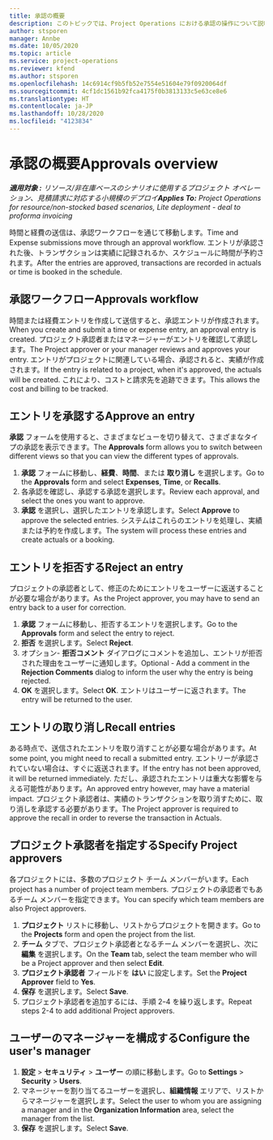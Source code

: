 ```yaml
---
title: 承認の概要
description: このトピックでは、Project Operations における承認の操作について説明します。
author: stsporen
manager: Annbe
ms.date: 10/05/2020
ms.topic: article
ms.service: project-operations
ms.reviewer: kfend
ms.author: stsporen
ms.openlocfilehash: 14c6914cf9b5fb52e7554e51604e79f0920064df
ms.sourcegitcommit: 4cf1dc1561b92fca4175f0b3813133c5e63ce8e6
ms.translationtype: HT
ms.contentlocale: ja-JP
ms.lasthandoff: 10/28/2020
ms.locfileid: "4123834"
---
```

# <a name="approvals-overview"></a><span data-ttu-id="570a0-103">承認の概要</span><span class="sxs-lookup"><span data-stu-id="570a0-103">Approvals overview</span></span>

<span data-ttu-id="570a0-104">_**適用対象 :** リソース/非在庫ベースのシナリオに使用するプロジェクト オペレーション、見積請求に対応する小規模のデプロイ_</span><span class="sxs-lookup"><span data-stu-id="570a0-104">_**Applies To:** Project Operations for resource/non-stocked based scenarios, Lite deployment - deal to proforma invoicing_</span></span>

<span data-ttu-id="570a0-105">時間と経費の送信は、承認ワークフローを通じて移動します。</span><span class="sxs-lookup"><span data-stu-id="570a0-105">Time and Expense submissions move through an approval workflow.</span></span> <span data-ttu-id="570a0-106">エントリが承認された後、トランザクションは実績に記録されるか、スケジュールに時間が予約されます。</span><span class="sxs-lookup"><span data-stu-id="570a0-106">After the entries are approved, transactions are recorded in actuals or time is booked in the schedule.</span></span>

## <a name="approvals-workflow"></a><span data-ttu-id="570a0-107">承認ワークフロー</span><span class="sxs-lookup"><span data-stu-id="570a0-107">Approvals workflow</span></span>
<span data-ttu-id="570a0-108">時間または経費エントリを作成して送信すると、承認エントリが作成されます。</span><span class="sxs-lookup"><span data-stu-id="570a0-108">When you create and submit a time or expense entry, an approval entry is created.</span></span> <span data-ttu-id="570a0-109">プロジェクト承認者またはマネージャーがエントリを確認して承認します。</span><span class="sxs-lookup"><span data-stu-id="570a0-109">The Project approver or your manager reviews and approves your entry.</span></span> <span data-ttu-id="570a0-110">エントリがプロジェクトに関連している場合、承認されると、実績が作成されます。</span><span class="sxs-lookup"><span data-stu-id="570a0-110">If the entry is related to a project, when it's approved, the actuals will be created.</span></span> <span data-ttu-id="570a0-111">これにより、コストと請求先を追跡できます。</span><span class="sxs-lookup"><span data-stu-id="570a0-111">This allows the cost and billing to be tracked.</span></span> 

## <a name="approve-an-entry"></a><span data-ttu-id="570a0-112">エントリを承認する</span><span class="sxs-lookup"><span data-stu-id="570a0-112">Approve an entry</span></span>
<span data-ttu-id="570a0-113">**承認** フォームを使用すると、さまざまなビューを切り替えて、さまざまなタイプの承認を表示できます。</span><span class="sxs-lookup"><span data-stu-id="570a0-113">The **Approvals** form allows you to switch between different views so that you can view the different types of approvals.</span></span>
  
1. <span data-ttu-id="570a0-114">**承認** フォームに移動し、**経費**、**時間**、または **取り消し** を選択します。</span><span class="sxs-lookup"><span data-stu-id="570a0-114">Go to the **Approvals** form and select **Expenses**, **Time**, or **Recalls**.</span></span>
2. <span data-ttu-id="570a0-115">各承認を確認し、承認する承認を選択します。</span><span class="sxs-lookup"><span data-stu-id="570a0-115">Review each approval, and select the ones you want to approve.</span></span>
3. <span data-ttu-id="570a0-116">**承認** を選択し、選択したエントリを承認します。</span><span class="sxs-lookup"><span data-stu-id="570a0-116">Select **Approve** to approve the selected entries.</span></span>
<span data-ttu-id="570a0-117">システムはこれらのエントリを処理し、実績または予約を作成します。</span><span class="sxs-lookup"><span data-stu-id="570a0-117">The system will process these entries and create actuals or a booking.</span></span>

## <a name="reject-an-entry"></a><span data-ttu-id="570a0-118">エントリを拒否する</span><span class="sxs-lookup"><span data-stu-id="570a0-118">Reject an entry</span></span>
<span data-ttu-id="570a0-119">プロジェクトの承認者として、修正のためにエントリをユーザーに返送することが必要な場合があります。</span><span class="sxs-lookup"><span data-stu-id="570a0-119">As the Project approver, you may have to send an entry back to a user for correction.</span></span>
  
1. <span data-ttu-id="570a0-120">**承認** フォームに移動し、拒否するエントリを選択します。</span><span class="sxs-lookup"><span data-stu-id="570a0-120">Go to the **Approvals** form and select the entry to reject.</span></span> 
2. <span data-ttu-id="570a0-121">**拒否** を選択します。</span><span class="sxs-lookup"><span data-stu-id="570a0-121">Select **Reject**.</span></span>
3. <span data-ttu-id="570a0-122">オプション- **拒否コメント** ダイアログにコメントを追加し、エントリが拒否された理由をユーザーに通知します。</span><span class="sxs-lookup"><span data-stu-id="570a0-122">Optional - Add a comment in the **Rejection Comments** dialog to inform the user why the entry is being rejected.</span></span>
4. <span data-ttu-id="570a0-123">**OK** を選択します。</span><span class="sxs-lookup"><span data-stu-id="570a0-123">Select **OK**.</span></span> <span data-ttu-id="570a0-124">エントリはユーザーに返されます。</span><span class="sxs-lookup"><span data-stu-id="570a0-124">The entry will be returned to the user.</span></span>
  
## <a name="recall-entries"></a><span data-ttu-id="570a0-125">エントリの取り消し</span><span class="sxs-lookup"><span data-stu-id="570a0-125">Recall entries</span></span>
<span data-ttu-id="570a0-126">ある時点で、送信されたエントリを取り消すことが必要な場合があります。</span><span class="sxs-lookup"><span data-stu-id="570a0-126">At some point, you might need to recall a submitted entry.</span></span> <span data-ttu-id="570a0-127">エントリーが承認されていない場合は、すぐに返送されます。</span><span class="sxs-lookup"><span data-stu-id="570a0-127">If the entry has not been approved, it will be returned immediately.</span></span> <span data-ttu-id="570a0-128">ただし、承認されたエントリは重大な影響を与える可能性があります。</span><span class="sxs-lookup"><span data-stu-id="570a0-128">An approved entry however, may have a material impact.</span></span> <span data-ttu-id="570a0-129">プロジェクト承認者は、実績のトランザクションを取り消すために、取り消しを承認する必要があります。</span><span class="sxs-lookup"><span data-stu-id="570a0-129">The Project approver is required to approve the recall in order to reverse the transaction in Actuals.</span></span>

## <a name="specify-project-approvers"></a><span data-ttu-id="570a0-130">プロジェクト承認者を指定する</span><span class="sxs-lookup"><span data-stu-id="570a0-130">Specify Project approvers</span></span>
<span data-ttu-id="570a0-131">各プロジェクトには、多数のプロジェクト チーム メンバーがいます。</span><span class="sxs-lookup"><span data-stu-id="570a0-131">Each project has a number of project team members.</span></span> <span data-ttu-id="570a0-132">プロジェクトの承認者でもあるチーム メンバーを指定できます。</span><span class="sxs-lookup"><span data-stu-id="570a0-132">You can specify which team members are also Project approvers.</span></span>

1. <span data-ttu-id="570a0-133">**プロジェクト** リストに移動し、リストからプロジェクトを開きます。</span><span class="sxs-lookup"><span data-stu-id="570a0-133">Go to the **Projects** form and open the project from the list.</span></span>
2. <span data-ttu-id="570a0-134">**チーム** タブで、プロジェクト承認者となるチーム メンバーを選択し、次に **編集** を選択します。</span><span class="sxs-lookup"><span data-stu-id="570a0-134">On the **Team** tab, select the team member who will be a Project approver and then select **Edit**.</span></span>
3. <span data-ttu-id="570a0-135">**プロジェクト承認者** フィールドを **はい** に設定します。</span><span class="sxs-lookup"><span data-stu-id="570a0-135">Set the **Project Approver** field to **Yes**.</span></span>
4. <span data-ttu-id="570a0-136">**保存** を選択します。</span><span class="sxs-lookup"><span data-stu-id="570a0-136">Select **Save**.</span></span>
5. <span data-ttu-id="570a0-137">プロジェクト承認者を追加するには、手順 2ｰ4 を繰り返します。</span><span class="sxs-lookup"><span data-stu-id="570a0-137">Repeat steps 2-4 to add additional Project approvers.</span></span>

## <a name="configure-the-users-manager"></a><span data-ttu-id="570a0-138">ユーザーのマネージャーを構成する</span><span class="sxs-lookup"><span data-stu-id="570a0-138">Configure the user's manager</span></span>

1. <span data-ttu-id="570a0-139">**設定** > **セキュリティ** >  **ユーザー** の順に移動します。</span><span class="sxs-lookup"><span data-stu-id="570a0-139">Go to **Settings** > **Security** > **Users**.</span></span>
2. <span data-ttu-id="570a0-140">マネージャーを割り当てるユーザーを選択し、**組織情報** エリアで、リストからマネージャーを選択します。</span><span class="sxs-lookup"><span data-stu-id="570a0-140">Select the user to whom you are assigning a manager and in the **Organization Information** area, select the manager from the list.</span></span> 
3. <span data-ttu-id="570a0-141">**保存** を選択します。</span><span class="sxs-lookup"><span data-stu-id="570a0-141">Select **Save**.</span></span>


